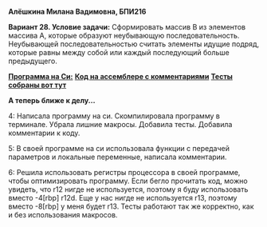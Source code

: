 __Алёшкина Милана Вадимовна, БПИ216__

__Вариант 28. Условие задачи:__ Сформировать массив B из элементов массива A, которые образуют неубывающую последовательность. Неубывающей последовательностью считать элементы идущие подряд, которые равны между собой или каждый последующий больше предыдущего.

[__Программа на Си:__](https://github.com/milashkinaa/CS-Architecture-IHW1/blob/main/program.c) 
[__Код на ассемблере с комментариями__](https://github.com/milashkinaa/CS-Architecture-IHW1/blob/main/program.s)
[__Тесты собраны вот тут__](https://github.com/milashkinaa/CS-Architecture-IHW1/tree/main/tests)

__А теперь ближе к делу...__

4: Написала программу на си. Скомпилировала программу в терминале. Убрала лишние макросы. Добавила тесты. Добавила комментарии к коду. 

5: В своей программе на си использовала функции с передачей параметров и локальные переменные, написала комментарии.

6: Решила использовать регистры процессора в своей программе, чтобы оптимизировать программу.
Если бегло прочитать код, можно увидеть, что r12 нигде не используется, поэтому я буду использовать вместо -4[rbp] r12d. Еще у нас нигде не используется r13, поэтому вместо -8[rbp] у меня будет r13. Тесты работают так же корректно, как и без использования макросов.
